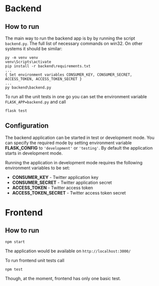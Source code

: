 # Backend
## How to run
The main way to run the backend app is by by running the script `backend.py`.
The full list of necessary commands on win32. On other systems it should be similar:
```shell script
py -m venv venv
venv\Scripts\activate
pip install -r backend\requirements.txt
...
{ Set environment variables CONSUMER_KEY, CONSUMER_SECRET, ACCESS_TOKEN, ACCESS_TOKEN_SECRET }
...
py backend\backend.py
```

To run all the unit tests in one go you can set the environment variable `FLASK_APP=backend.py` and call
```shell script
flask test
```
## Configuration
The backend application can be started in test or development mode. You can specify the required mode by setting environment variable **FLASK_CONFIG** to `'development'` or `'testing'`. By default the application starts in development mode.

Running the application in development mode requires the following environment variables to be set:
* **CONSUMER_KEY** - Twitter application key
* **CONSUMER_SECRET** - Twitter application secret
* **ACCESS_TOKEN** - Twitter access token
* **ACCESS_TOKEN_SECRET** - Twitter access token secret
# Frontend
## How to run
```shell script
npm start
```
The application would be available on `http://localhost:3000/`

To run frontend unit tests call
```shell script
npm test
```
Though, at the moment, frontend has only one basic test.
